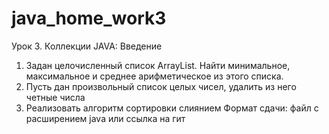 # java_home_work3

Урок 3. Коллекции JAVA: Введение

1. Задан целочисленный список ArrayList. Найти минимальное, максимальное и среднее арифметическое из этого списка.
2. Пусть дан произвольный список целых чисел, удалить из него четные числа
3. Реализовать алгоритм сортировки слиянием
Формат сдачи: файл с расширением java или ссылка на гит

